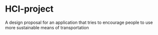 # HCI-project
A design proposal for an application that tries to encourage people to use more sustainable means of transportation
